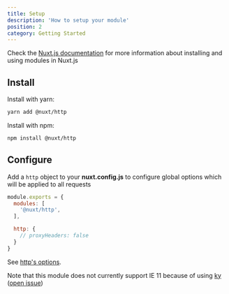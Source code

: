 ```yaml
---
title: Setup
description: 'How to setup your module'
position: 2
category: Getting Started
---
```


Check the [Nuxt.js documentation](https://nuxtjs.org/api/configuration-modules#the-modules-property) for more information about installing and using modules in Nuxt.js

## Install

Install with yarn:

```bash
yarn add @nuxt/http
```

Install with npm:

```bash
npm install @nuxt/http
```

## Configure

Add a `http` object to your **nuxt.config.js** to configure global options which will be applied to all requests

```js
module.exports = {
  modules: [
    '@nuxt/http',
  ],

  http: {
    // proxyHeaders: false
  }
}
```

See [http's options](/api/#options).

<alert type="warning">

Note that this module does not currently support IE 11 because of using [ky](https://github.com/sindresorhus/ky) ([open issue](https://github.com/nuxt/http/issues/126))

</alert>